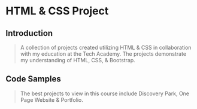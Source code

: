 # HTML & CSS Project

## Introduction

> A collection of projects created utilizing HTML & CSS in collaboration with my education at the Tech Academy. The projects demonstrate my understanding of HTML, CSS, & Bootstrap. 

## Code Samples

> The best projects to view in this course include Discovery Park, One Page Website & Portfolio.
